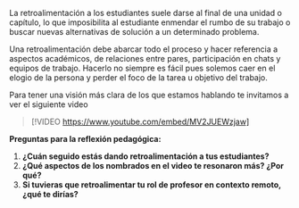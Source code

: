 

La retroalimentación a los estudiantes suele darse al final de una unidad o capítulo, lo que imposibilita al estudiante enmendar el rumbo de su trabajo o buscar nuevas alternativas de solución a un determinado problema. 

Una retroalimentación debe abarcar todo el proceso y hacer referencia a aspectos académicos, de relaciones entre pares, participación en chats y equipos de trabajo. Hacerlo no siempre es fácil pues solemos caer en el elogio de la persona y perder el foco de la tarea u objetivo del trabajo. 

Para tener una visión más clara de los que estamos hablando te invitamos a ver el siguiente video

> [!VIDEO https://www.youtube.com/embed/MV2JUEWzjaw]

**Preguntas para la reflexión pedagógica:**

1.  **¿Cuán seguido estás dando retroalimentación a tus estudiantes?**
2.  **¿Qué aspectos de los nombrados en el video te resonaron más? ¿Por qué?**
3.  **Si tuvieras que retroalimentar tu rol de profesor en contexto remoto, ¿qué te dirías?**